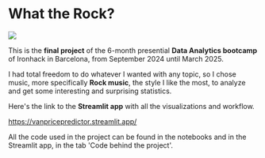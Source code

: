 # **What the Rock?**

![](images/00-header.jpg)

This is the **final project** of the 6-month presential **Data Analytics bootcamp** of Ironhack in Barcelona, from September 2024 until March 2025.

I had total freedom to do whatever I wanted with any topic, so I chose music, more specifically **Rock music**, the style I like the most, to analyze and get some interesting and surprising statistics.

Here's the link to the **Streamlit app** with all the visualizations and workflow.

https://vanpricepredictor.streamlit.app/

All the code used in the project can be found in the notebooks and in the Streamlit app, in the tab 'Code behind the project'.